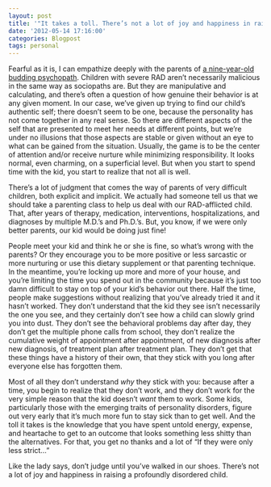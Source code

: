 ```yaml
---
layout: post
title: '"It takes a toll. There’s not a lot of joy and happiness in raising Michael."'
date: '2012-05-14 17:16:00'
categories: Blogpost
tags: personal
---
```



Fearful as it is, I can empathize deeply with the parents of [a nine-year-old budding psychopath](http://www.nytimes.com/2012/05/13/magazine/can-you-call-a-9-year-old-a-psychopath.html?pagewanted=all). Children with severe RAD aren’t necessarily malicious in the same way as sociopaths are. But they are manipulative and calculating, and there’s often a question of how genuine their behavior is at any given moment. In our case, we’ve given up trying to find our child’s authentic self; there doesn’t seem to be one, because the personality has not come together in any real sense. So there are different aspects of the self that are presented to meet her needs at different points, but we’re under no illusions that those aspects are stable or given without an eye to what can be gained from the situation. Usually, the game is to be the center of attention and/or receive nurture while minimizing responsibility. It looks normal, even charming, on a superficial level. But when you start to spend time with the kid, you start to realize that not all is well.

There’s a lot of judgment that comes the way of parents of very difficult children, both explicit and implicit. We actually had someone tell us that we should take a parenting class to help us deal with our RAD-afflicted child. That, after years of therapy, medication, interventions, hospitalizations, and diagnoses by multiple M.D.’s and Ph.D.’s. But, you know, if we were only better parents, our kid would be doing just fine!

People meet your kid and think he or she is fine, so what’s wrong with the parents? Or they encourage you to be more positive or less sarcastic or more nurturing or use this dietary supplement or that parenting technique. In the meantime, you’re locking up more and more of your house, and you’re limiting the time you spend out in the community because it’s just too damn difficult to stay on top of your kid’s behavior out there. Half the time, people make suggestions without realizing that you’ve already tried it and it hasn’t worked. They don’t understand that the kid they see isn’t necessarily the one you see, and they certainly don’t see how a child can slowly grind you into dust. They don’t see the behavioral problems day after day, they don’t get the multiple phone calls from school, they don’t realize the cumulative weight of appointment after appointment, of new diagnosis after new diagnosis, of treatment plan after treatment plan. They don’t get that these things have a history of their own, that they stick with you long after everyone else has forgotten them.

Most of all they don’t understand *why* they stick with you: because after a time, you begin to realize that they don’t work, and they don’t work for the very simple reason that the kid doesn’t *want* them to work. Some kids, particularly those with the emerging traits of personality disorders, figure out very early that it’s much more fun to stay sick than to get well. And the toll it takes is the knowledge that you have spent untold energy, expense, and heartache to get to an outcome that looks something less shitty than the alternatives. For that, you get no thanks and a lot of “If they were only less strict…”

Like the lady says, don’t judge until you’ve walked in our shoes. There’s not a lot of joy and happiness in raising a profoundly disordered child.


